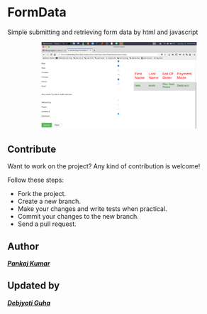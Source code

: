 # FormData
Simple submitting and retrieving form data by html and javascript
<p align="center">
  <img src="https://github.com/debajyotiguha11/FormData/blob/master/Screenshot%20from%202017-12-19%2018-01-54.png" width="350"/>
</p>

## Contribute

Want to work on the project? Any kind of contribution is welcome!

Follow these steps:
- Fork the project.
- Create a new branch.
- Make your changes and write tests when practical.
- Commit your changes to the new branch.
- Send a pull request.

## Author
***[Pankaj Kumar](https://github.com/pank0509/)***
## Updated by
***[Debjyoti Guha](http://coders.uphero.com/)***
